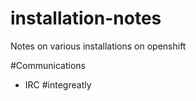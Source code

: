 # installation-notes

Notes on various installations on openshift


#Communications

- IRC #integreatly

